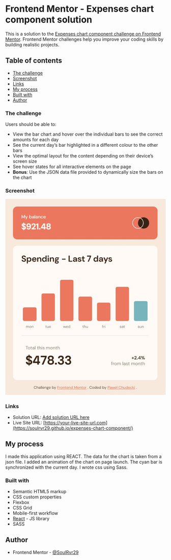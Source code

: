 # Frontend Mentor - Expenses chart component solution

This is a solution to the [Expenses chart component challenge on Frontend Mentor](https://www.frontendmentor.io/challenges/expenses-chart-component-e7yJBUdjwt). Frontend Mentor challenges help you improve your coding skills by building realistic projects.

## Table of contents

- [The challenge](#the-challenge)
- [Screenshot](#screenshot)
- [Links](#links)
- [My process](#my-process)
- [Built with](#built-with)
- [Author](#author)

### The challenge

Users should be able to:

- View the bar chart and hover over the individual bars to see the correct amounts for each day
- See the current day’s bar highlighted in a different colour to the other bars
- View the optimal layout for the content depending on their device’s screen size
- See hover states for all interactive elements on the page
- **Bonus**: Use the JSON data file provided to dynamically size the bars on the chart

### Screenshot

![](./screenshot.jpeg)

### Links

- Solution URL: [Add solution URL here](https://your-solution-url.com)
- Live Site URL: [https://your-live-site-url.com](https://soulrvr29.github.io/expenses-chart-component/)

## My process

I made this application using REACT. The data for the chart is taken from a json file. I added an animation of the chart on page launch. The cyan bar is synchronized with the current day. I wrote css using Sass.

### Built with

- Semantic HTML5 markup
- CSS custom properties
- Flexbox
- CSS Grid
- Mobile-first workflow
- [React](https://reactjs.org/) - JS library
- SASS

## Author

- Frontend Mentor - [@SoulRvr29](https://www.frontendmentor.io/profile/SoulRvr29)
